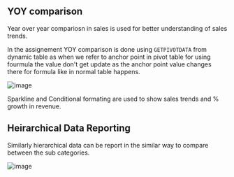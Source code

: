 ## YOY comparison 
Year over year compariosn in sales is used for better understanding of sales trends. 

In the assignement YOY comparison is done using `GETPIVOTDATA` from dynamic table as when we refer to anchor point in pivot table for using fourmula the value don't get update as the anchor point value changes there for formula like in normal table happens.

![image](https://user-images.githubusercontent.com/18466387/48243790-236cbc00-e408-11e8-838f-85cbf28f1847.png)

Sparkline and Conditional formating are used to show sales trends and % growth in revenue. 

## Heirarchical Data Reporting

Similarly hierarchical data can be report in the similar way to compare between the sub categories.

![image](https://user-images.githubusercontent.com/18466387/48244194-7778a000-e40a-11e8-851d-da2cc70c4644.png)





